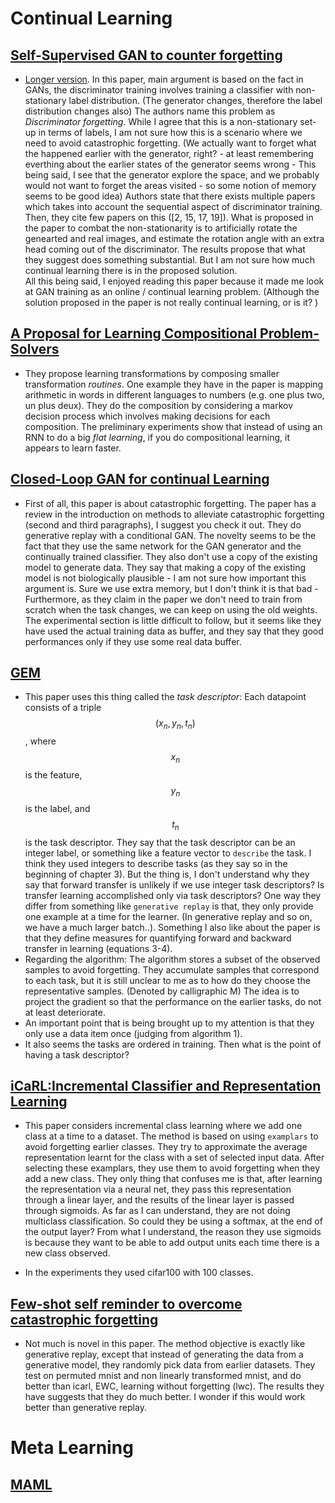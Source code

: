 # Continual Learning

## [Self-Supervised GAN to counter forgetting](https://marcpickett.com/cl2018/CL-2018_paper_23.pdf)

* [Longer version](https://arxiv.org/pdf/1811.11212.pdf). 
	In this paper, main argument is based on the fact in GANs, the discriminator training involves training a classifier with non-stationary label distribution. (The generator changes, therefore the label distribution changes also) The authors name this problem as *Discriminator forgetting*. While I agree that this is a non-stationary set-up in terms of labels, I am not sure how this is a scenario where we need to avoid catastrophic forgetting. (We actually want to forget what the happened earlier with the generator, right? - at least remembering everthing about the earlier states of the generator seems wrong  - This being said, I see that the generator explore the space, and we probably would not want to forget the areas visited - so some notion of memory seems to be good idea)
	Authors state that there exists multiple papers which takes into account the sequential aspect of discriminator training. Then, they cite few papers on this ([2, 15, 17, 19]). What is proposed in the paper to combat the non-stationarity is to artificially rotate the genearted and real images, and estimate the rotation angle with an extra head coming out of the discriminator. The results propose that what they suggest does something substantial. But I am not sure how much continual learning there is in the proposed solution.  
	All this being said, I enjoyed reading this paper because it made me look at GAN training as an online / continual learning problem. (Although the solution proposed in the paper is not really continual learning, or is it? ) 

## [A Proposal for Learning Compositional Problem-Solvers](https://marcpickett.com/cl2018/CL-2018_paper_84.pdf)

* They propose learning transformations by composing smaller transformation *routines*. One example they have in the paper is mapping arithmetic in words in different languages to numbers (e.g. one plus two, un plus deux). They do the composition by considering a markov decision process which involves making decisions for each composition. The preliminary experiments show that instead of using an RNN to do a big *flat learning*, if you do compositional learning, it appears to learn faster.

## [Closed-Loop GAN for continual Learning](https://marcpickett.com/cl2018/CL-2018_paper_17.pdf)

* First of all, this paper is about catastrophic forgetting. The paper has a review in the introduction on methods to alleviate catastrophic forgetting (second and third paragraphs), I suggest you check it out. They do generative replay with a conditional GAN. The novelty seems to be the fact that they use the same network for the GAN generator and the continually trained classifier. They also don't use a copy of the existing model to generate data. They say that making a copy of the existing model is not biologically plausible - I am not sure how important this argument is. Sure we use extra memory, but I don't think it is that bad - Furthermore, as they claim in the paper we don't need to train from scratch when the task changes, we can keep on using the old weights. The experimental section is little difficult to follow, but it seems like they have used the actual training data as buffer, and they say that they good performances only if they use some real data buffer. 


## [GEM](https://arxiv.org/pdf/1706.08840.pdf) 

* This paper uses this thing called the *task descriptor*: Each datapoint consists of a triple $$(x_n, y_n, t_n)$$, where $$x_n$$ is the feature, $$y_n$$ is the label, and $$t_n$$ is the task descriptor. They say that the task descriptor can be an integer label, or something like a feature vector to ``describe`` the task. I think they used integers to describe tasks (as they say so in the beginning of chapter 3). But the thing is, I don't understand why they say that forward transfer is unlikely if we use integer task descriptors? Is transfer learning accomplished only via task descriptors? One way they differ from something like `generative replay` is that, they only provide one example at a time for the learner. (In generative replay and so on, we have a much larger batch..). Something I also like about the paper is that they define measures for quantifying forward and backward transfer in learning (equations 3-4).  
* Regarding the algorithm: The algorithm stores a subset of the observed samples to avoid forgetting. They accumulate samples that correspond to each task, but it is still unclear to me as to how do they choose the representative samples. (Denoted by calligraphic M) The idea is to project the gradient so that the performance on the earlier tasks, do not at least deteriorate.  
* An important point that is being brought up to my attention is that they only use a data item once (judging from algorithm 1). 
* It also seems the tasks are ordered in training. Then what is the point of having a task descriptor? 

## [iCaRL:Incremental Classifier and Representation Learning](https://arxiv.org/pdf/1611.07725.pdf)

* This paper considers incremental class learning where we add one class at a time to a dataset. The method is based on using ``examplars`` to avoid forgetting earlier classes. They try to approximate the average representation learnt for the class with a set of selected input data. After selecting these examplars, they use them to avoid forgetting when they add a new class. They only thing that confuses me is that, after learning the representation via a neural net, they pass this representation through a linear layer, and the results of the linear layer is passed through sigmoids. As far as I can understand, they are not doing multiclass classification. So could they be using a softmax, at the end of the output layer? From what I understand, the reason they use sigmoids is because they want to be able to add output units each time there is a new class observed.

* In the experiments they used cifar100 with 100 classes. 

## [Few-shot self reminder to overcome catastrophic forgetting](https://marcpickett.com/cl2018/CL-2018_paper_65.pdf)

* Not much is novel in this paper. The method objective is exactly like generative replay, except that instead of generating the data from a generative model, they randomly pick data from earlier datasets. They test on permuted mnist and non linearly transformed mnist, and do better than icarl, EWC, learning without forgetting (lwc). The results they have suggests that they do much better. I wonder if this would work better than generative replay. 


# Meta Learning

## [MAML](https://arxiv.org/pdf/1703.03400.pdf)
